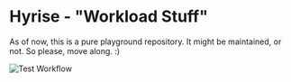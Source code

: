# Hyrise - "Workload Stuff"

As of now, this is a pure playground repository. It might be maintained, or not. So please, move along. :)


![Test Workflow](https://github.com/Bouncner/hyrise_workload_analysis_plugin/actions/workflows/main.yml/badge.svg)